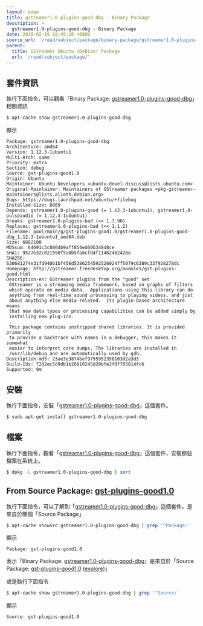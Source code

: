 ```yaml
---
layout: page
title: gstreamer1.0-plugins-good-dbg - Binary Package
description: >
  gstreamer1.0-plugins-good-dbg - Binary Package
date: 2018-02-19 18:45:26 +0800
source_url: '/read/subject/package/binary-package/gstreamer1.0-plugins-good-dbg/index.md'
parent:
  title: GStreamer Ubuntu (Debian) Package
  url: '/read/subject/package/'
---
```



## 套件資訊

執行下面指令，可以觀看「Binary Package: [gstreamer1.0-plugins-good-dbg](https://packages.ubuntu.com/artful/gstreamer1.0-plugins-good-dbg)」相關資訊

``` sh
$ apt-cache show gstreamer1.0-plugins-good-dbg
```

顯示

```
Package: gstreamer1.0-plugins-good-dbg
Architecture: amd64
Version: 1.12.3-1ubuntu1
Multi-Arch: same
Priority: extra
Section: debug
Source: gst-plugins-good1.0
Origin: Ubuntu
Maintainer: Ubuntu Developers <ubuntu-devel-discuss@lists.ubuntu.com>
Original-Maintainer: Maintainers of GStreamer packages <pkg-gstreamer-maintainers@lists.alioth.debian.org>
Bugs: https://bugs.launchpad.net/ubuntu/+filebug
Installed-Size: 8089
Depends: gstreamer1.0-plugins-good (= 1.12.3-1ubuntu1), gstreamer1.0-pulseaudio (= 1.12.3-1ubuntu1)
Breaks: gstreamer1.0-plugins-bad (<< 1.7.90)
Replaces: gstreamer1.0-plugins-bad (<< 1.1.2)
Filename: pool/main/g/gst-plugins-good1.0/gstreamer1.0-plugins-good-dbg_1.12.3-1ubuntu1_amd64.deb
Size: 6882100
MD5sum: 64691c3c880db9aff854ed60b348d8ce
SHA1: 9527e32c021590f5a0b5fa8cfd4f11462462426e
SHA256: 630681274e31fd940b1bf456d53862545925260247f5079c6389c33f928278dc
Homepage: http://gstreamer.freedesktop.org/modules/gst-plugins-good.html
Description-en: GStreamer plugins from the "good" set
 GStreamer is a streaming media framework, based on graphs of filters
 which operate on media data.  Applications using this library can do
 anything from real-time sound processing to playing videos, and just
 about anything else media-related.  Its plugin-based architecture means
 that new data types or processing capabilities can be added simply by
 installing new plug-ins.
 .
 This package contains unstripped shared libraries. It is provided primarily
 to provide a backtrace with names in a debugger, this makes it somewhat
 easier to interpret core dumps. The libraries are installed in
 /usr/lib/debug and are automatically used by gdb.
Description-md5: 23ae3e3874bef9755952358103d2a3d3
Build-Ids: 7202ec5d9db1b26910245d39bfe2f8f705814fc6
Supported: 9m

```

## 安裝

執行下面指令，安裝「[gstreamer1.0-plugins-good-dbg](https://packages.ubuntu.com/artful/gstreamer1.0-plugins-good-dbg)」這個套件。

``` sh
$ sudo apt-get install gstreamer1.0-plugins-good-dbg
```

## 檔案

執行下面指令，觀看「[gstreamer1.0-plugins-good-dbg](https://packages.ubuntu.com/artful/gstreamer1.0-plugins-good-dbg)」這個套件，安裝那些檔案在系統上。

``` sh
$ dpkg -L gstreamer1.0-plugins-good-dbg | sort
```


## From Source Package: [gst-plugins-good1.0](/book-framework-gstreamer/read/subject/package/source-package/gst-plugins-good1.0)

執行下面指令，可以了解到「[gstreamer1.0-plugins-good-dbg](https://packages.ubuntu.com/artful/gstreamer1.0-plugins-good-dbg)」這個套件，是來自於哪個「Source Package」

``` sh
$ apt-cache showsrc gstreamer1.0-plugins-good-dbg | grep '^Package:'
```

顯示

```
Package: gst-plugins-good1.0
```
表示「Binary Package: [gstreamer1.0-plugins-good-dbg](https://packages.ubuntu.com/artful/gstreamer1.0-plugins-good-dbg)」是來自於「Source Package: [gst-plugins-good1.0](https://packages.ubuntu.com/source/artful/gst-plugins-good1.0) ([explore](/book-framework-gstreamer/read/subject/package/source-package/gst-plugins-good1.0))」

或是執行下面指令

``` sh
$ apt-cache show gstreamer1.0-plugins-good-dbg | grep '^Source:'
```

顯示

```
Source: gst-plugins-good1.0
```
